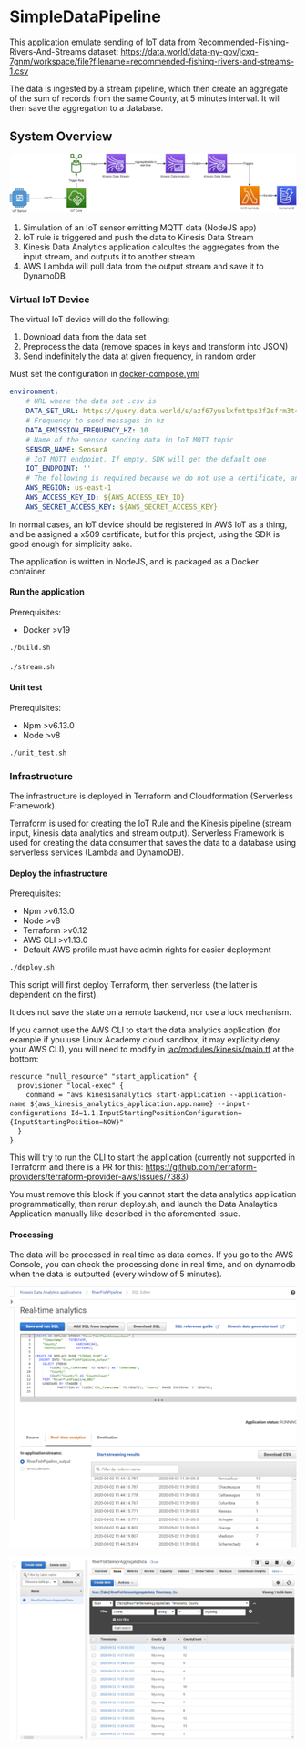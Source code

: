 # SimpleDataPipeline

This application emulate sending of IoT data from Recommended-Fishing-Rivers-And-Streams dataset:
https://data.world/data-ny-gov/jcxg-7gnm/workspace/file?filename=recommended-fishing-rivers-and-streams-1.csv

The data is ingested by a stream pipeline, which then create an aggregate of the sum of records from the same County, at 5 minutes interval.
It will then save the aggregation to a database.

## System Overview

![Diagram](docs/diagram.png)

1. Simulation of an IoT sensor emitting MQTT data (NodeJS app)
2. IoT rule is triggered and push the data to Kinesis Data Stream
3. Kinesis Data Analytics application calcultes the aggregates from the input stream, and outputs it to another stream
4. AWS Lambda will pull data from the output stream and save it to DynamoDB

### Virtual IoT Device

The virtual IoT device will do the following:

1. Download data from the data set
2. Preprocess the data (remove spaces in keys and transform into JSON)
3. Send indefinitely the data at given frequency, in random order

Must set the configuration in [docker-compose.yml](./docker-compose.yml)

```yaml
environment:
    # URL where the data set .csv is
    DATA_SET_URL: https://query.data.world/s/azf67yuslxfmttps3f2sfrm3t4x4ya
    # Frequency to send messages in hz
    DATA_EMISSION_FREQUENCY_HZ: 10
    # Name of the sensor sending data in IoT MQTT topic
    SENSOR_NAME: SensorA
    # IoT MQTT endpoint. If empty, SDK will get the default one
    IOT_ENDPOINT: '' 
    # The following is required because we do not use a certificate, and use the Rest API for publishing MQTT data
    AWS_REGION: us-east-1
    AWS_ACCESS_KEY_ID: ${AWS_ACCESS_KEY_ID}
    AWS_SECRET_ACCESS_KEY: ${AWS_SECRET_ACCESS_KEY}
```

In normal cases, an IoT device should be registered in AWS IoT as a thing, and be assigned a x509 certificate, but for this project, using the SDK is good enough for simplicity sake.

The application is written in NodeJS, and is packaged as a Docker container.

#### Run the application

Prerequisites:
- Docker >v19

```sh
./build.sh

./stream.sh
```

#### Unit test

Prerequisites:
- Npm >v6.13.0
- Node >v8

```sh
./unit_test.sh
```

### Infrastructure

The infrastructure is deployed in Terraform and Cloudformation (Serverless Framework).

Terraform is used for creating the IoT Rule and the Kinesis pipeline (stream input, kinesis data analytics and stream output).
Serverless Framework is used for creating the data consumer that saves the data to a database using serverless services (Lambda and DynamoDB).

#### Deploy the infrastructure

Prerequisites:
- Npm >v6.13.0
- Node >v8
- Terraform >v0.12
- AWS CLI >v1.13.0
- Default AWS profile must have admin rights for easier deployment

```sh
./deploy.sh
```

This script will first deploy Terraform, then serverless (the latter is dependent on the first).

It does not save the state on a remote backend, nor use a lock mechanism. 

If you cannot use the AWS CLI to start the data analytics application (for example if you use Linux Academy cloud sandbox, it may explicity deny your AWS CLI), you will need to modify in [iac/modules/kinesis/main.tf](iac/modules/kinesis/main.tf) at the bottom:

```hcl
resource "null_resource" "start_application" {
  provisioner "local-exec" {
    command = "aws kinesisanalytics start-application --application-name ${aws_kinesis_analytics_application.app.name} --input-configurations Id=1.1,InputStartingPositionConfiguration={InputStartingPosition=NOW}"
  }
}
```

This will try to run the CLI to start the application (currently not supported in Terraform and there is a PR for this: https://github.com/terraform-providers/terraform-provider-aws/issues/7383)

You must remove this block if you cannot start the data analytics application programmatically, then rerun deploy.sh, and launch the Data Analaytics Application manually like described in the aforemented issue.

#### Processing

The data will be processed in real time as data comes.
If you go to the AWS Console, you can check the processing done in real time, and on dynamodb when the data is outputted (every window of 5 minutes).

![screen1](docs/data-analytics-realtime.png)

![screen2](docs/dynamodb-result.png)
